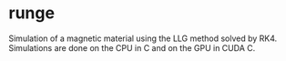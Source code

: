 runge
=====
Simulation of a magnetic material using the LLG method solved by RK4. Simulations are done on the CPU in C and on the GPU in CUDA C.
